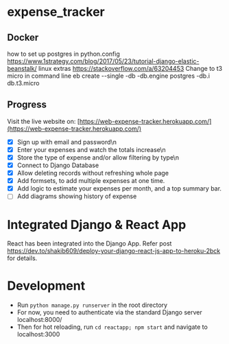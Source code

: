 # expense_tracker

## Docker
how to set up postgres in python.config
https://www.1strategy.com/blog/2017/05/23/tutorial-django-elastic-beanstalk/
linux extras
https://stackoverflow.com/a/63204453
Change to t3 micro in command line
eb create --single -db -db.engine postgres -db.i db.t3.micro

## Progress
Visit the live website on:
[https://web-expense-tracker.herokuapp.com/](https://web-expense-tracker.herokuapp.com/)

- [x] Sign up with email and password\n
- [x] Enter your expenses and watch the totals increase\n
- [x] Store the type of expense and/or allow filtering by type\n
- [x] Connect to Django Database
- [x] Allow deleting records without refreshing whole page
- [x] Add formsets, to add multiple expenses at one time.
- [x] Add logic to estimate your expenses per month, and a top summary bar.
- [ ] Add diagrams showing history of expense

# Integrated Django & React App

React has been integrated into the Django App.
Refer post https://dev.to/shakib609/deploy-your-django-react-js-app-to-heroku-2bck for details.

# Development

- Run `python manage.py runserver` in the root directory
- For now, you need to authenticate via the standard Django server localhost:8000/
- Then for hot reloading, run `cd reactapp; npm start` and navigate to localhost:3000
